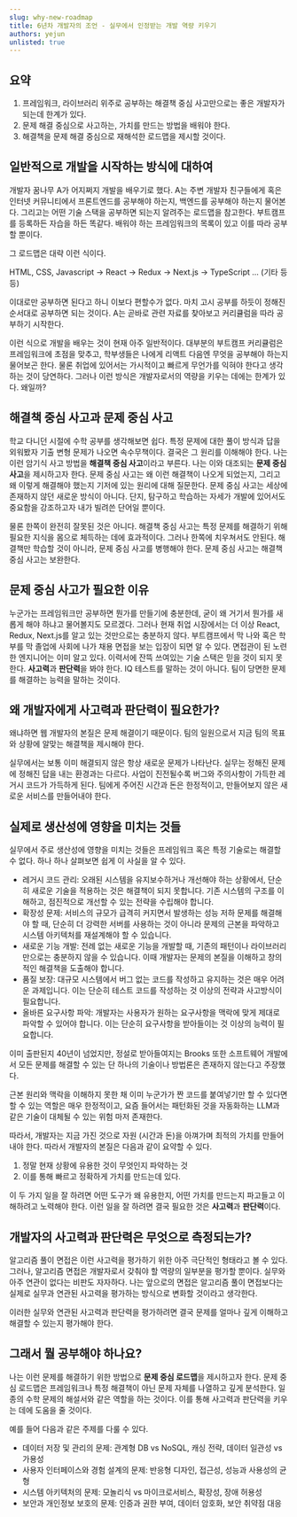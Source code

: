 ```yaml
---
slug: why-new-roadmap
title: 6년차 개발자의 조언 - 실무에서 인정받는 개발 역량 키우기
authors: yejun
unlisted: true
---
```


## 요약

1. 프레임워크, 라이브러리 위주로 공부하는 해결책 중심 사고만으로는 좋은 개발자가 되는데 한계가 있다.
2. 문제 해결 중심으로 사고하는, 가치를 만드는 방법을 배워야 한다.
3. 해결책을 문제 해결 중심으로 재해석한 로드맵을 제시할 것이다.

## 일반적으로 개발을 시작하는 방식에 대하여

개발자 꿈나무 A가 어지쩌지 개발을 배우기로 했다. A는 주변 개발자 친구들에게 혹은 인터넷 커뮤니티에서 프론트엔드를 공부해야 하는지, 백엔드를 공부해야 하는지 물어본다. 그리고는 어떤 기술 스택을 공부하면 되는지 알려주는 로드맵을 참고한다. 부트캠프를 등록하든 자습을 하든 똑같다. 배워야 하는 프레임워크의 목록이 있고 이를 따라 공부할 뿐이다.

그 로드맵은 대략 이런 식이다.

HTML, CSS, Javascript -> React -> Redux -> Next.js -> TypeScript ... (기타 등등)

이대로만 공부하면 된다고 하니 이보다 편할수가 없다. 마치 고시 공부를 하듯이 정해진 순서대로 공부하면 되는 것이다. A는 곧바로 관련 자료를 찾아보고 커리큘럼을 따라 공부하기 시작한다.

이런 식으로 개발을 배우는 것이 현재 아주 일반적이다. 대부분의 부트캠프 커리큘럼은 프레임워크에 초점을 맞추고, 학부생들은 나에게 리액트 다음엔 무엇을 공부해야 하는지 물어보곤 한다. 물론 취업에 있어서는 가시적이고 빠르게 무언가를 익혀야 한다고 생각하는 것이 당연하다. 그러나 이런 방식은 개발자로서의 역량을 키우는 데에는 한계가 있다. 왜일까?

## 해결책 중심 사고과 문제 중심 사고

학교 다니던 시절에 수학 공부를 생각해보면 쉽다. 특정 문제에 대한 풀이 방식과 답을 외워봤자 기출 변형 문제가 나오면 속수무책이다. 결국은 그 원리를 이해해야 한다. 나는 이런 암기식 사고 방법을 **해결책 중심 사고**이라고 부른다. 나는 이와 대조되는 **문제 중심 사고**을 제시하고자 한다. 문제 중심 사고는 왜 이런 해결책이 나오게 되었는지, 그리고 왜 이렇게 해결해야 했는지 기저에 있는 원리에 대해 질문한다. 문제 중심 사고는 세상에 존재하지 않던 새로운 방식이 아니다. 단지, 탐구하고 학습하는 자세가 개발에 있어서도 중요함을 강조하고자 내가 빌려쓴 단어일 뿐이다.

물론 한쪽이 완전히 잘못된 것은 아니다. 해결책 중심 사고는 특정 문제를 해결하기 위해 필요한 지식을 몸으로 체득하는 데에 효과적이다. 그러나 한쪽에 치우쳐서도 안된다. 해결책만 학습할 것이 아니라, 문제 중심 사고를 병행해야 한다. 문제 중심 사고는 해결책 중심 사고는 보완한다.

## 문제 중심 사고가 필요한 이유

누군가는 프레임워크만 공부하면 뭔가를 만들기에 충분한데, 굳이 왜 거기서 뭔가를 새롭게 해야 하냐고 물어볼지도 모르겠다. 그러나 현재 취업 시장에서는 더 이상 React, Redux, Next.js를 알고 있는 것만으로는 충분하지 않다. 부트캠프에서 막 나와 혹은 학부를 막 졸업에 사회에 나가 채용 면접을 보는 입장이 되면 알 수 있다. 면접관이 된 노련한 엔지니어는 이미 알고 있다. 이력서에 잔뜩 쓰여있는 기술 스택은 믿을 것이 되지 못한다. **사고력**과 **판단력**을 봐야 한다. IQ 테스트를 말하는 것이 아니다. 팀이 당면한 문제를 해결하는 능력을 말하는 것이다.

## 왜 개발자에게 사고력과 판단력이 필요한가?

왜냐하면 웹 개발자의 본질은 문제 해결이기 때문이다. 팀의 일원으로서 지금 팀의 목표와 상황에 알맞는 해결책을 제시해야 한다.  

실무에서는 보통 이미 해결되지 않은 항상 새로운 문제가 나타난다. 실무는 정해진 문제에 정해진 답을 내는 환경과는 다르다. 사업이 진전될수록 버그와 주의사항이 가득한 레거시 코드가 가득하게 된다. 팀에게 주어진 시간과 돈은 한정적이고, 만들어보지 않은 새로운 서비스를 만들어내야 한다. 

## 실제로 생산성에 영향을 미치는 것들
실무에서 주로 생산성에 영향을 미치는 것들은 프레임워크 혹은 특정 기술로는 해결할 수 없다.
하나 하나 살펴보면 쉽게 이 사실을 알 수 있다.

- 레거시 코드 관리: 오래된 시스템을 유지보수하거나 개선해야 하는 상황에서, 단순히 새로운 기술을 적용하는 것은 해결책이 되지 못합니다. 기존 시스템의 구조를 이해하고, 점진적으로 개선할 수 있는 전략을 수립해야 합니다.
- 확장성 문제: 서비스의 규모가 급격히 커지면서 발생하는 성능 저하 문제를 해결해야 할 때, 단순히 더 강력한 서버를 사용하는 것이 아니라 문제의 근본을 파악하고 시스템 아키텍처를 재설계해야 할 수 있습니다.
- 새로운 기능 개발: 전례 없는 새로운 기능을 개발할 때, 기존의 패턴이나 라이브러리만으로는 충분하지 않을 수 있습니다. 이때 개발자는 문제의 본질을 이해하고 창의적인 해결책을 도출해야 합니다.
- 품질 보장: 대규모 시스템에서 버그 없는 코드를 작성하고 유지하는 것은 매우 어려운 과제입니다. 이는 단순히 테스트 코드를 작성하는 것 이상의 전략과 사고방식이 필요합니다.
- 올바른 요구사항 파악: 개발자는 사용자가 원하는 요구사항을 맥락에 맞게 제대로 파악할 수 있어야 합니다. 이는 단순히 요구사항을 받아들이는 것 이상의 능력이 필요합니다.

이미 출판된지 40년이 넘었지만, 정설로 받아들여지는 Brooks 또한 소프트웨어 개발에서 모든 문제를 해결할 수 있는 단 하나의 기술이나 방법론은 존재하지 않는다고 주장했다.

근본 원리와 맥락을 이해하지 못한 채 이미 누군가가 짠 코드를 붙여넣기만 할 수 있다면 할 수 있는 역할은 매우 한정적이고, 요즘 들어서는 패턴화된 것을 자동화하는 LLM과 같은 기술이 대체될 수 있는 위험 마저 존재한다.

따라서, 개발자는 지금 가진 것으로 자원 (시간과 돈)을 아껴가며 최적의 가치를 만들어내야 한다. 따라서 개발자의 본질은 다음과 같이 요약할 수 있다.

1. 정말 현재 상황에 유용한 것이 무엇인지 파악하는 것
2. 이를 통해 빠르고 정확하게 가치를 만드는데 있다.

이 두 가지 일을 잘 하려면 어떤 도구가 왜 유용한지, 어떤 가치를 만드는지 파고들고 이해하려고 노력해야 한다.
이런 일을 잘 하려면 결국 필요한 것은 **사고력**과 **판단력**이다.

## 개발자의 사고력과 판단력은 무엇으로 측정되는가? 

알고리즘 풀이 면접은 이런 사고력을 평가하기 위한 아주 극단적인 형태라고 볼 수 있다. 그러나, 알고리즘 면접은 개발자로서 갖춰야 할 역량의 일부분을 평가할 뿐이다. 실무와 아주 연관이 없다는 비판도 자자하다. 나는 앞으로의 면접은 알고리즘 풀이 면접보다는 실제로 실무과 연관된 사고력을 평가하는 방식으로 변화할 것이라고 생각한다.

이러한 실무와 연관된 사고력과 판단력을 평가하려면 결국 문제를 얼마나 깊게 이해하고 해결할 수 있는지 평가해야 한다.

## 그래서 뭘 공부해야 하나요?

나는 이런 문제를 해결하기 위한 방법으로 **문제 중심 로드맵**을 제시하고자 한다. 문제 중심 로드맵은 프레임워크나 특정 해결책이 아닌 문제 자체를 나열하고 깊게 분석한다. 일종의 수학 문제의 해설서와 같은 역할을 하는 것이다. 이를 통해 사고력과 판단력을 키우는 데에 도움을 줄 것이다.

예를 들어 다음과 같은 주제를 다룰 수 있다.

- 데이터 저장 및 관리의 문제: 관계형 DB vs NoSQL, 캐싱 전략, 데이터 일관성 vs 가용성
- 사용자 인터페이스와 경험 설계의 문제: 반응형 디자인, 접근성, 성능과 사용성의 균형
- 시스템 아키텍처의 문제: 모놀리식 vs 마이크로서비스, 확장성, 장애 허용성
- 보안과 개인정보 보호의 문제: 인증과 권한 부여, 데이터 암호화, 보안 취약점 대응

